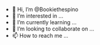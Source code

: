 - 👋 Hi, I’m @Bookiethespino
- 👀 I’m interested in ...
- 🌱 I’m currently learning ...
- 💞️ I’m looking to collaborate on ...
- 📫 How to reach me ...

<!---
Bookiethespino/Bookiethespino is a ✨ special ✨ repository because its `README.md` (this file) appears on your GitHub profile.
You can click the Preview link to take a look at your changes.
--->
